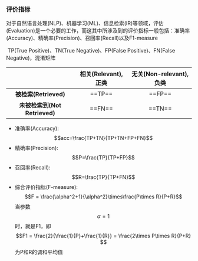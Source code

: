 ### 评价指标

​	对于自然语言处理(NLP)、机器学习(ML)、信息检索(IR)等领域，评估(Evaluation)是一个必要的工作，而这其中所涉及到的评价指标一般包括：准确率(Accuracy)、精确率(Precision)、召回率(Recall)以及F1-measure

​	TP(True Positive)、TN(True Negative)、FP(False Positive)、FN(False Negative)，混淆矩阵

|                          | 相关(Relevant),正类 | 无关(Non-relevant),负类 |
| :----------------------: | :-------------: | :-----------------: |
|    **被检索(Retrieved)**    |     ==TP==      |       ==FP==        |
| **未被检索到(Not Retrieved)** |     ==FN==      |       ==TN==        |

* 准确率(Accuracy):$$acc=\frac{TP+TN}{TP+TN+FP+FN}​$$
* 精确率(Precision):$$P=\frac{TP}{TP+FP}$$
* 召回率(Recall):$$R=\frac{TP}{TP+FN}$$
* 综合评价指标(F-measure):$$F = \frac{\alpha^2+1}{\alpha^2}\times\frac{P\times R}{P+R}$$ 当参数$$\alpha=1$$时，就是F1，即$$F1 = \frac{2}{\frac{1}{P}+\frac{1}{R}}  =  \frac{2\times P\times R}{P+R} $$为P和R的调和平均值

